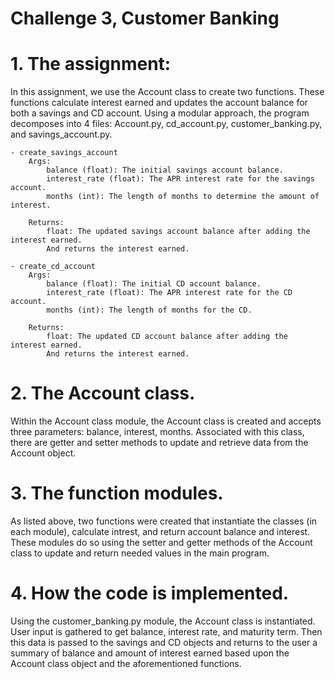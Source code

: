 # Challenge 3, Customer Banking

# 1.  The assignment:
In this assignment, we use the Account class to create two functions.  These functions calculate interest earned and updates the account balance for both a savings and CD account.  Using a modular approach, the program decomposes into 4 files: Account.py, cd_account.py, customer_banking.py, and savings_account.py.

    - create_savings_account
        Args:
            balance (float): The initial savings account balance.
            interest_rate (float): The APR interest rate for the savings account.
            months (int): The length of months to determine the amount of interest.

        Returns:
            float: The updated savings account balance after adding the interest earned.
            And returns the interest earned.

    - create_cd_account
        Args:
            balance (float): The initial CD account balance.
            interest_rate (float): The APR interest rate for the CD account.
            months (int): The length of months for the CD.

        Returns:
            float: The updated CD account balance after adding the interest earned.
            And returns the interest earned.

# 2.  The Account class.
Within the Account class module, the Account class is created and accepts three parameters:  balance, interest, months.  Associated with this class, there are getter and setter methods to update and retrieve data from the Account object.

# 3.  The function modules.
As listed above, two functions were created that instantiate the classes (in each module), calculate intrest, and return account balance and interest.  These modules do so using the setter and getter methods of the Account class to update and return needed values in the main program.

# 4.  How the code is implemented.
Using the customer_banking.py module, the Account class is instantiated.  User input is gathered to get balance, interest rate, and maturity term.  Then this data is passed to the savings and CD objects and returns to the user a summary of balance and amount of interest earned based upon the Account class object and the aforementioned functions.

